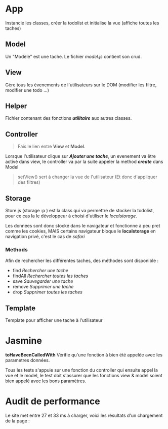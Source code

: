 # App
Instancie les classes, créer la todolist et initialise la vue (affiche toutes les taches)

## Model
Un "Modèle" est une tache. Le fichier *model.js* contient son crud.

## View
Gère tous les évenements de l'utilisateurs sur le DOM (modifier les filtre, modifier une todo ...)

## Helper
Fichier contenant des fonctions ***utilitaire*** aux autres classes.

## Controller
>Fais le lien entre **View** et **Model**.

Lorsque l'utilisateur clique sur ***Ajouter une tache***, un evenement va être activé dans view, le controller va par la suite appeler la method ***create*** dans Model

> setView() sert à changer la vue de l'utilisateur (Et donc d'appliquer des filtres)

## Storage
Store.js (storage :p ) est la class qui va permettre de stocker la todolist, pour ce cas la le développeur à choisi d'utiliser le *localstorage*.

Les données sont donc stocké dans le navigateur et fonctionne à peu pret comme les cookies, MAIS certains navigateur bloque le **localstorage** en navigation privé, c'est le cas de *safari*

### Methods

Afin de rechercher les différentes taches, des méthodes sont disponible : 
* find *Rechercher une tache*
* findAll *Rechercher toutes les taches*
* save *Sauvegarder une tache*
* remove *Supprimer une tache*
* drop *Supprimer toutes les taches*

## Template
Template pour afficher une tache à l'utilisateur

# Jasmine

**toHaveBeenCalledWith** 
Vérifie qu'une fonction à bien été appelée avec les parametres données.

Tous les tests s'appuie sur une fonction du controller qui ensuite appel la vue et le model, le test doit s'assurer que les fonctions view & model soient bien appelé avec les bons paramètres.

# Audit de performance
Le site met entre 27 et 33 ms à charger, voici les résultats d'un chargement de la page : 